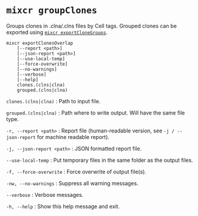 # `mixcr groupClones`

Groups clones in .clna/.clns files by Cell tags. Grouped clones can be exported using [`mixcr exportCloneGroups`](./mixcr-export.md#clone-groups-by-cell). 

```
mixcr exportClonesOverlap 
    [--report <path>] 
    [--json-report <path>] 
    [--use-local-temp]
    [--force-overwrite]
    [--no-warnings]
    [--verbose]
    [--help] 
    clones.(clns|clna) 
    grouped.(clns|clna)
```

`clones.(clns|clna)`
: Path to input file.

`grouped.(clns|clna)`
: Path where to write output. Will have the same file type.

`-r, --report <path>`
: Report file (human-readable version, see `-j / --json-report` for machine readable report).

`-j, --json-report <path>`
: JSON formatted report file.

`--use-local-temp`
: Put temporary files in the same folder as the output files.

`-f, --force-overwrite`
: Force overwrite of output file(s).

`-nw, --no-warnings`
: Suppress all warning messages.

`--verbose`
: Verbose messages.

`-h, --help`
: Show this help message and exit.
